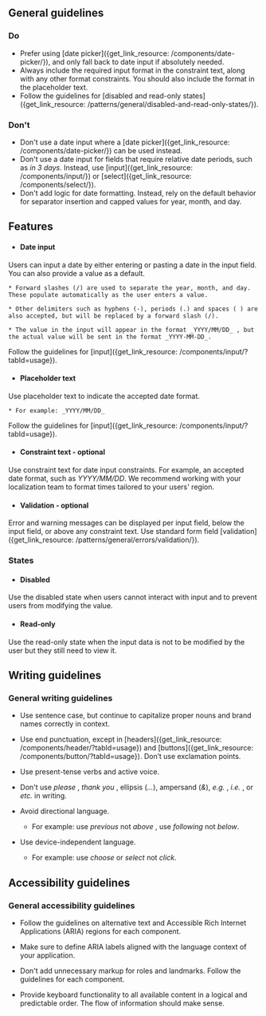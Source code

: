## General guidelines

### Do

  * Prefer using [date picker]({get_link_resource: /components/date-picker/}), and only fall back to date input if absolutely needed.
  * Always include the required input format in the constraint text, along with any other format constraints. You should also include the format in the placeholder text.
  * Follow the guidelines for [disabled and read-only states]({get_link_resource: /patterns/general/disabled-and-read-only-states/}).



### Don't

  * Don't use a date input where a [date picker]({get_link_resource: /components/date-picker/}) can be used instead.
  * Don't use a date input for fields that require relative date periods, such as _in 3 days_. Instead, use [input]({get_link_resource: /components/input/}) or [select]({get_link_resource: /components/select/}).
  * Don't add logic for date formatting. Instead, rely on the default behavior for separator insertion and capped values for year, month, and day.



## Features

  * #### Date input

Users can input a date by either entering or pasting a date in the input field. You can also provide a value as a default. 

    * Forward slashes (/) are used to separate the year, month, and day. These populate automatically as the user enters a value.

    * Other delimiters such as hyphens (-), periods (.) and spaces ( ) are also accepted, but will be replaced by a forward slash (/).

    * The value in the input will appear in the format _YYYY/MM/DD_ , but the actual value will be sent in the format _YYYY-MM-DD_. 

Follow the guidelines for [input]({get_link_resource: /components/input/?tabId=usage}). 

  * #### Placeholder text

Use placeholder text to indicate the accepted date format.

    * For example: _YYYY/MM/DD_

Follow the guidelines for [input]({get_link_resource: /components/input/?tabId=usage}).  


  * #### Constraint text \- optional

Use constraint text for date input constraints. For example, an accepted date format, such as _YYYY/MM/DD_. We recommend working with your localization team to format times tailored to your users' region.

  * #### Validation \- optional

Error and warning messages can be displayed per input field, below the input field, or above any constraint text. Use standard form field [validation]({get_link_resource: /patterns/general/errors/validation/}).




### States

  * #### Disabled

Use the disabled state when users cannot interact with input and to prevent users from modifying the value. 

  * #### Read-only

Use the read-only state when the input data is not to be modified by the user but they still need to view it.




## Writing guidelines

### General writing guidelines

  * Use sentence case, but continue to capitalize proper nouns and brand names correctly in context.

  * Use end punctuation, except in [headers]({get_link_resource: /components/header/?tabId=usage}) and [buttons]({get_link_resource: /components/button/?tabId=usage}). Don’t use exclamation points.

  * Use present-tense verbs and active voice.

  * Don't use _please_ , _thank you_ , ellipsis (_..._), ampersand (_&_), _e.g._ , _i.e._ , or _etc._ in writing.

  * Avoid directional language.

    * For example: use _previous_ not _above_ , use _following_ not _below_.

  * Use device-independent language.

    * For example: use _choose_ or _select_ not _click_.




## Accessibility guidelines

### General accessibility guidelines

  * Follow the guidelines on alternative text and Accessible Rich Internet Applications (ARIA) regions for each component.

  * Make sure to define ARIA labels aligned with the language context of your application.

  * Don't add unnecessary markup for roles and landmarks. Follow the guidelines for each component.

  * Provide keyboard functionality to all available content in a logical and predictable order. The flow of information should make sense.



